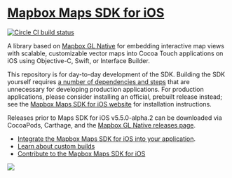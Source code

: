 # [Mapbox Maps SDK for iOS](https://docs.mapbox.com/ios/maps/)

[![Circle CI build status](https://circleci.com/gh/mapbox/mapbox-gl-native.svg?style=shield)](https://circleci.com/gh/mapbox/workflows/mapbox-gl-native/tree/master)

A library based on [Mapbox GL Native](https://github.com/mapbox/mapbox-gl-native/blob/master/README.md) for embedding interactive map views with scalable, customizable vector maps into Cocoa Touch applications on iOS using Objective-C, Swift, or Interface Builder.

This repository is for day-to-day development of the SDK. Building the SDK yourself requires [a number of dependencies and steps](../../INSTALL.md) that are unnecessary for developing production applications. For production applications, please consider installing an official, prebuilt release instead; see the [Mapbox Maps SDK for iOS website](https://docs.mapbox.com/ios/maps/) for installation instructions.

Releases prior to Maps SDK for iOS v5.5.0-alpha.2 can be downloaded via CocoaPods, Carthage, and the [Mapbox GL Native releases page](https://github.com/mapbox/mapbox-gl-native/releases).

* [Integrate the Mapbox Maps SDK for iOS into your application](https://www.mapbox.com/install/ios/).
* [Learn about custom builds](INSTALL.md)
* [Contribute to the Mapbox Maps SDK for iOS](DEVELOPING.md)

![](docs/img/screenshot.png)